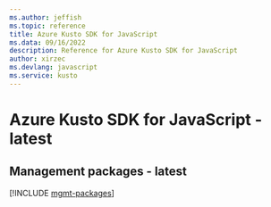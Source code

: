 ```yaml
---
ms.author: jeffish
ms.topic: reference
title: Azure Kusto SDK for JavaScript
ms.data: 09/16/2022
description: Reference for Azure Kusto SDK for JavaScript
author: xirzec
ms.devlang: javascript
ms.service: kusto
---
```

# Azure Kusto SDK for JavaScript - latest

## Management packages - latest
[!INCLUDE [mgmt-packages](kusto-mgmt-index.md)]